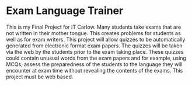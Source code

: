 # Exam Language Trainer
This is my Final Project for IT Carlow.
Many students take exams that are not written in their mother tongue. This creates problems for students as well as for exam writers. This project will allow quizzes to be automatically generated from electronic format exam papers. The quizzes will be taken via the web by the students prior to the exam taking place. These quizzes could contain unusual words from the exam papers and for example, using MCQs, assess the preparedness of the students to the language they will encounter at exam time without revealing the contents of the exams. This project must be web based.
